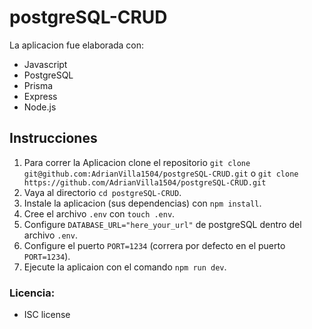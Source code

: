 # postgreSQL-CRUD

La aplicacion fue elaborada con:

- Javascript
- PostgreSQL
- Prisma
- Express
- Node.js

## Instrucciones

1. Para correr la Aplicacion clone el repositorio ``` git clone git@github.com:AdrianVilla1504/postgreSQL-CRUD.git ``` o ``` git clone https://github.com/AdrianVilla1504/postgreSQL-CRUD.git ```
2. Vaya al directorio ``` cd postgreSQL-CRUD ```.
3. Instale la aplicacion (sus dependencias) con  ``` npm install ```.
4. Cree el archivo ``` .env ``` con ``` touch .env ```.
5. Configure ``` DATABASE_URL="here_your_url" ``` de postgreSQL dentro del archivo ``` .env ```.
6. Configure el puerto ``` PORT=1234 ``` (correra por defecto en el puerto ``` PORT=1234 ```).
7. Ejecute la aplicaion con el comando ``` npm run dev ```.


### Licencia:

- ISC license
